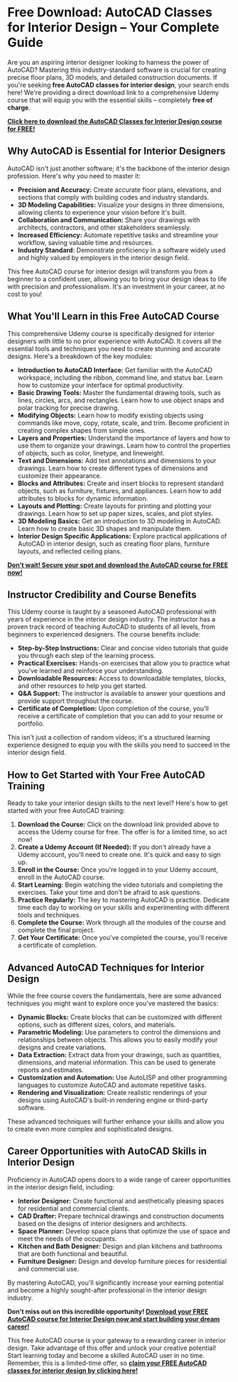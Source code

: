 # Free Download: AutoCAD Classes for Interior Design – Your Complete Guide

Are you an aspiring interior designer looking to harness the power of AutoCAD? Mastering this industry-standard software is crucial for creating precise floor plans, 3D models, and detailed construction documents. If you're seeking **free AutoCAD classes for interior design**, your search ends here! We're providing a direct download link to a comprehensive Udemy course that will equip you with the essential skills – completely **free of charge**.

[**Click here to download the AutoCAD Classes for Interior Design course for FREE!**](https://udemywork.com/autocad-classes-for-interior-design)

## Why AutoCAD is Essential for Interior Designers

AutoCAD isn't just another software; it's the backbone of the interior design profession. Here's why you need to master it:

*   **Precision and Accuracy:** Create accurate floor plans, elevations, and sections that comply with building codes and industry standards.
*   **3D Modeling Capabilities:** Visualize your designs in three dimensions, allowing clients to experience your vision before it's built.
*   **Collaboration and Communication:** Share your drawings with architects, contractors, and other stakeholders seamlessly.
*   **Increased Efficiency:** Automate repetitive tasks and streamline your workflow, saving valuable time and resources.
*   **Industry Standard:** Demonstrate proficiency in a software widely used and highly valued by employers in the interior design field.

This free AutoCAD course for interior design will transform you from a beginner to a confident user, allowing you to bring your design ideas to life with precision and professionalism. It's an investment in your career, at no cost to you!

## What You'll Learn in this Free AutoCAD Course

This comprehensive Udemy course is specifically designed for interior designers with little to no prior experience with AutoCAD. It covers all the essential tools and techniques you need to create stunning and accurate designs. Here's a breakdown of the key modules:

*   **Introduction to AutoCAD Interface:** Get familiar with the AutoCAD workspace, including the ribbon, command line, and status bar. Learn how to customize your interface for optimal productivity.
*   **Basic Drawing Tools:** Master the fundamental drawing tools, such as lines, circles, arcs, and rectangles. Learn how to use object snaps and polar tracking for precise drawing.
*   **Modifying Objects:** Learn how to modify existing objects using commands like move, copy, rotate, scale, and trim. Become proficient in creating complex shapes from simple ones.
*   **Layers and Properties:** Understand the importance of layers and how to use them to organize your drawings. Learn how to control the properties of objects, such as color, linetype, and lineweight.
*   **Text and Dimensions:** Add text annotations and dimensions to your drawings. Learn how to create different types of dimensions and customize their appearance.
*   **Blocks and Attributes:** Create and insert blocks to represent standard objects, such as furniture, fixtures, and appliances. Learn how to add attributes to blocks for dynamic information.
*   **Layouts and Plotting:** Create layouts for printing and plotting your drawings. Learn how to set up paper sizes, scales, and plot styles.
*   **3D Modeling Basics:** Get an introduction to 3D modeling in AutoCAD. Learn how to create basic 3D shapes and manipulate them.
*   **Interior Design Specific Applications:** Explore practical applications of AutoCAD in interior design, such as creating floor plans, furniture layouts, and reflected ceiling plans.

[**Don't wait! Secure your spot and download the AutoCAD course for FREE now!**](https://udemywork.com/autocad-classes-for-interior-design)

## Instructor Credibility and Course Benefits

This Udemy course is taught by a seasoned AutoCAD professional with years of experience in the interior design industry. The instructor has a proven track record of teaching AutoCAD to students of all levels, from beginners to experienced designers. The course benefits include:

*   **Step-by-Step Instructions:** Clear and concise video tutorials that guide you through each step of the learning process.
*   **Practical Exercises:** Hands-on exercises that allow you to practice what you've learned and reinforce your understanding.
*   **Downloadable Resources:** Access to downloadable templates, blocks, and other resources to help you get started.
*   **Q&A Support:** The instructor is available to answer your questions and provide support throughout the course.
*   **Certificate of Completion:** Upon completion of the course, you'll receive a certificate of completion that you can add to your resume or portfolio.

This isn't just a collection of random videos; it's a structured learning experience designed to equip you with the skills you need to succeed in the interior design field.

## How to Get Started with Your Free AutoCAD Training

Ready to take your interior design skills to the next level? Here's how to get started with your free AutoCAD training:

1.  **Download the Course:** Click on the download link provided above to access the Udemy course for free.  The offer is for a limited time, so act now!
2.  **Create a Udemy Account (If Needed):** If you don't already have a Udemy account, you'll need to create one. It's quick and easy to sign up.
3.  **Enroll in the Course:** Once you're logged in to your Udemy account, enroll in the AutoCAD course.
4.  **Start Learning:** Begin watching the video tutorials and completing the exercises. Take your time and don't be afraid to ask questions.
5.  **Practice Regularly:** The key to mastering AutoCAD is practice. Dedicate time each day to working on your skills and experimenting with different tools and techniques.
6.  **Complete the Course:** Work through all the modules of the course and complete the final project.
7.  **Get Your Certificate:** Once you've completed the course, you'll receive a certificate of completion.

## Advanced AutoCAD Techniques for Interior Design

While the free course covers the fundamentals, here are some advanced techniques you might want to explore once you've mastered the basics:

*   **Dynamic Blocks:** Create blocks that can be customized with different options, such as different sizes, colors, and materials.
*   **Parametric Modeling:** Use parameters to control the dimensions and relationships between objects. This allows you to easily modify your designs and create variations.
*   **Data Extraction:** Extract data from your drawings, such as quantities, dimensions, and material information. This can be used to generate reports and estimates.
*   **Customization and Automation:** Use AutoLISP and other programming languages to customize AutoCAD and automate repetitive tasks.
*   **Rendering and Visualization:** Create realistic renderings of your designs using AutoCAD's built-in rendering engine or third-party software.

These advanced techniques will further enhance your skills and allow you to create even more complex and sophisticated designs.

## Career Opportunities with AutoCAD Skills in Interior Design

Proficiency in AutoCAD opens doors to a wide range of career opportunities in the interior design field, including:

*   **Interior Designer:** Create functional and aesthetically pleasing spaces for residential and commercial clients.
*   **CAD Drafter:** Prepare technical drawings and construction documents based on the designs of interior designers and architects.
*   **Space Planner:** Develop space plans that optimize the use of space and meet the needs of the occupants.
*   **Kitchen and Bath Designer:** Design and plan kitchens and bathrooms that are both functional and beautiful.
*   **Furniture Designer:** Design and develop furniture pieces for residential and commercial use.

By mastering AutoCAD, you'll significantly increase your earning potential and become a highly sought-after professional in the interior design industry.

**Don't miss out on this incredible opportunity! [Download your FREE AutoCAD course for Interior Design now and start building your dream career!](https://udemywork.com/autocad-classes-for-interior-design)**

This free AutoCAD course is your gateway to a rewarding career in interior design. Take advantage of this offer and unlock your creative potential! Start learning today and become a skilled AutoCAD user in no time. Remember, this is a limited-time offer, so **[claim your FREE AutoCAD classes for interior design by clicking here!](https://udemywork.com/autocad-classes-for-interior-design)**
